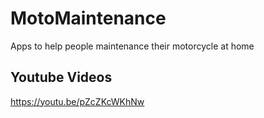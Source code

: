 # MotoMaintenance
 Apps to help people maintenance their motorcycle at home
 
 ## Youtube Videos
 https://youtu.be/pZcZKcWKhNw
